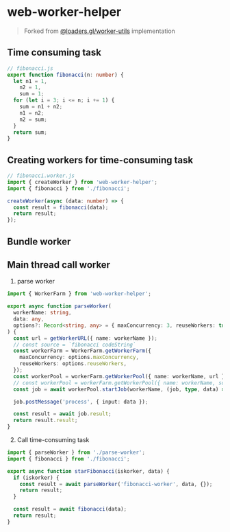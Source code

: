 # web-worker-helper

> Forked from [@loaders.gl/worker-utils](https://github.com/visgl/loaders.gl/blob/master/modules/worker-utils/README.md) implementation

## Time consuming task

```ts
// fibonacci.js
export function fibonacci(n: number) {
  let n1 = 1,
    n2 = 1,
    sum = 1;
  for (let i = 3; i <= n; i += 1) {
    sum = n1 + n2;
    n1 = n2;
    n2 = sum;
  }
  return sum;
}
```

## Creating workers for time-consuming task

```ts
// fibonacci.worker.js
import { createWorker } from 'web-worker-helper';
import { fibonacci } from './fibonacci';

createWorker(async (data: number) => {
  const result = fibonacci(data);
  return result;
});
```

## Bundle worker

## Main thread call worker

1. parse worker

```ts
import { WorkerFarm } from 'web-worker-helper';

export async function parseWorker(
  workerName: string,
  data: any,
  options?: Record<string, any> = { maxConcurrency: 3, reuseWorkers: true }
) {
  const url = getWorkerURL({ name: workerName });
  // const source = `fibonacci codeString`
  const workerFarm = WorkerFarm.getWorkerFarm({
    maxConcurrency: options.maxConcurrency,
    reuseWorkers: options.reuseWorkers,
  });
  const workerPool = workerFarm.getWorkerPool({ name: workerName, url });
  // const workerPool = workerFarm.getWorkerPool({ name: workerName, source });
  const job = await workerPool.startJob(workerName, (job, type, data) => job.done(data));

  job.postMessage('process', { input: data });

  const result = await job.result;
  return result.result;
}
```

2. Call time-consuming task

```ts
import { parseWorker } from './parse-worker';
import { fibonacci } from './fibonacci';

export async function starFibonacci(iskorker, data) {
  if (iskorker) {
    const result = await parseWorker('fibonacci-worker', data, {});
    return result;
  }

  const result = await fibonacci(data);
  return result;
}
```
